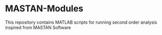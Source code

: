 # MASTAN-Modules
This repository contains MATLAB scripts for running second order analysis inspired from MASTAN Software
